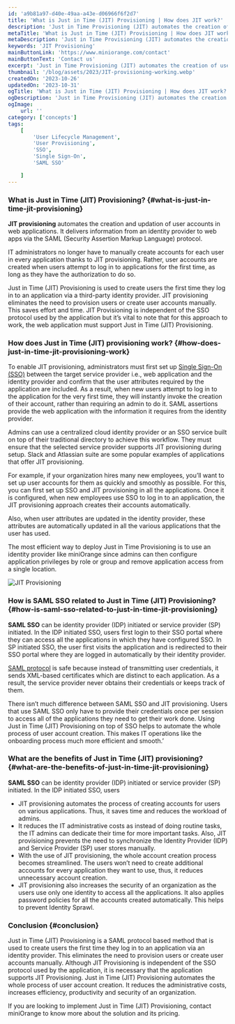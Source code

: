 ```yaml
---
id: 'a9b81a97-d40e-49aa-a43e-d06966f6f2d7'
title: 'What is Just in Time (JIT) Provisioning | How does JIT work?'
description: 'Just in Time Provisioning (JIT) automates the creation of user accounts in web applications. It delivers user information from the identity provider to web apps via the SAML protocol.'
metaTitle: 'What is Just in Time (JIT) Provisioning | How does JIT work?'
metaDescription: 'Just in Time Provisioning (JIT) automates the creation of user accounts in web applications. It delivers user information from the identity provider to web apps via the SAML protocol.'
keywords: 'JIT Provisioning'
mainButtonLink: 'https://www.miniorange.com/contact'
mainButtonText: 'Contact us'
excerpt: 'Just in Time Provisioning (JIT) automates the creation of user accounts in web applications. It delivers user information from the identity provider to web apps via the SAML protocol.'
thumbnail: '/blog/assets/2023/JIT-provisioning-working.webp'
createdOn: '2023-10-26'
updatedOn: '2023-10-31'
ogTitle: 'What is Just in Time (JIT) Provisioning | How does JIT work?'
ogDescription: 'Just in Time Provisioning (JIT) automates the creation of user accounts in web applications. It delivers user information from the identity provider to web apps via the SAML protocol.'
ogImage:
    url: ''
category: ['concepts']
tags:
    [
		'User Lifecycle Management',
        'User Provisioning',
        'SSO',
        'Single Sign-On',
        'SAML SSO'

    ]
---
```

### What is Just in Time (JIT) Provisioning? {#what-is-just-in-time-jit-provisioning}
**JIT provisioning** automates the creation and updation of user accounts in web applications. It delivers information from an identity provider to web apps via the SAML (Security Assertion Markup Language) protocol.

IT administrators no longer have to manually create accounts for each user in every application thanks to JIT provisioning. Rather, user accounts are created when users attempt to log in to applications for the first time, as long as they have the authorization to do so. 

Just in Time (JIT) Provisioning is used to create users the first time they log in to an application via a third-party identity provider. JIT provisioning eliminates the need to provision users or create user accounts manually. This saves effort and time. JIT Provisioning is independent of the SSO protocol used by the application but it’s vital to note that for this approach to work, the web application must support Just in Time (JIT) Provisioning. 

### How does Just in Time (JIT) provisioning work? {#how-does-just-in-time-jit-provisioning-work}
To enable JIT provisioning, administrators must first set up [Single Sign-On (SSO)](https://www.miniorange.com/products/single-sign-on-sso) between the target service provider i.e., web application and the identity provider and confirm that the user attributes required by the application are included. As a result, when new users attempt to log in to the application for the very first time, they will instantly invoke the creation of their account, rather than requiring an admin to do it. SAML assertions provide the web application with the information it requires from the identity provider.

Admins can use a centralized cloud identity provider or an SSO service built on top of their traditional directory to achieve this workflow. They must ensure that the selected service provider supports JIT provisioning during setup. Slack and Atlassian suite are some popular examples of applications that offer JIT provisioning.

For example, if your organization hires many new employees, you’ll want to set up user accounts for them as quickly and smoothly as possible. For this, you can first set up SSO and JIT provisioning in all the applications. Once it is configured, when new employees use SSO to log in to an application, the JIT provisioning approach creates their accounts automatically.

Also, when user attributes are updated in the identity provider, these attributes are automatically updated in all the various applications that the user has used.

The most efficient way to deploy Just in Time Provisioning is to use an identity provider like miniOrange since admins can then configure application privileges by role or group and remove application access from a single location.

![JIT Provisioning](/blog/assets/2023/JIT-provisioning-working.webp)

### How is SAML SSO related to Just in Time (JIT) Provisioning? {#how-is-saml-sso-related-to-just-in-time-jit-provisioning}
**SAML SSO** can be identity provider (IDP) initiated or service provider (SP) initiated. In the IDP initiated SSO, users first login to their SSO portal where they can access all the applications in which they have configured SSO. In SP initiated SSO, the user first visits the application and is redirected to their SSO portal where they are logged in automatically by their identity provider.

[SAML protocol](https://www.miniorange.com/iam/solutions/saml-single-sign-on-sso) is safe because instead of transmitting user credentials, it sends XML-based certificates which are distinct to each application. As a result, the service provider never obtains their credentials or keeps track of them.

There isn’t much difference between SAML SSO and JIT provisioning. Users that use SAML SSO only have to provide their credentials once per session to access all of the applications they need to get their work done. Using Just in Time (JIT) Provisioning on top of SSO helps to automate the whole process of user account creation. This makes IT operations like the onboarding process much more efficient and smooth.’

### What are the benefits of Just in Time (JIT) provisioning? {#what-are-the-benefits-of-just-in-time-jit-provisioning}
**SAML SSO** can be identity provider (IDP) initiated or service provider (SP) initiated. In the IDP initiated SSO, users  
- JIT provisioning automates the process of creating accounts for users on various applications. Thus, it saves time and reduces the workload of admins.
- It reduces the IT administrative costs as instead of doing routine tasks, the IT admins can dedicate their time for more important tasks. Also, JIT provisioning prevents the need to synchronize the Identity Provider (IDP) and Service Provider (SP) user stores manually.
- With the use of JIT provisioning, the whole account creation process becomes streamlined. The users won’t need to create additional accounts for every application they want to use, thus, it reduces unnecessary account creation.
- JIT provisioning also increases the security of an organization as the users use only one identity to access all the applications. It also applies password policies for all the accounts created automatically. This helps to prevent Identity Sprawl.

### Conclusion {#conclusion}
Just in Time (JIT) Provisioning is a SAML protocol based method that is used to create users the first time they log in to an application via an identity provider. This eliminates the need to provision users or create user accounts manually. Although JIT Provisioning is independent of the SSO protocol used by the application, it is necessary that the application supports JIT Provisioning. Just in Time (JIT) Provisioning automates the whole process of user account creation. It reduces the administrative costs, increases efficiency, productivity and security of an organization.

If you are looking to implement Just in Time (JIT) Provisioning, contact miniOrange to know more about the solution and its pricing.



